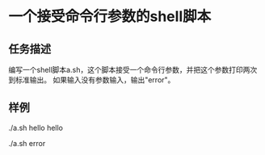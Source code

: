 一个接受命令行参数的shell脚本
=============================

任务描述
--------
编写一个shell脚本a.sh，这个脚本接受一个命令行参数，并把这个参数打印两次到标准输出。
如果输入没有参数输入，输出"error"。

样例
----
./a.sh hello
hello

./a.sh
error